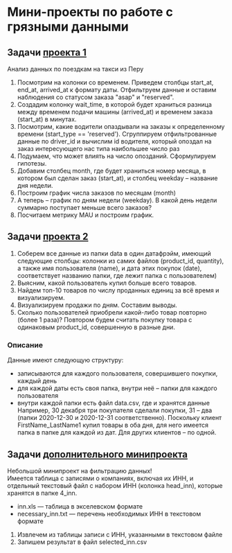# Мини-проекты по работе с грязными данными
## Задачи [проекта 1](https://github.com/belladzhu/python_projects/blob/main/working-with-dirty-data/taxi.ipynb)
Анализ данных по поездкам на такси из Перу
1. Посмотрим на колонки со временем. Приведем столбцы start_at, end_at, arrived_at к формату даты. Отфильтруем данные и оставим наблюдения со статусом заказа "asap" и "reserved".
2. Создадим колонку wait_time, в которой будет храниться разница между временем подачи машины (arrived_at) и временем заказа (start_at) в минутах.
3. Посмотрим, какие водители опаздывали на заказы к определенному времени (start_type == 'reserved'). Сгруппируем отфильтрованные данные по driver_id и вычислим id водителя, который опоздал на заказ интересующего нас типа наибольшее число раз
4. Подумаем, что может влиять на число опозданий. Сформулируем гипотезы.
5. Добавим столбец month, где будет храниться номер месяца, в котором был сделан заказ (start_at), и столбец weekday – название дня недели.
6. Построим график числа заказов по месяцам (month)
7. А теперь – график по дням недели (weekday). В какой день недели суммарно поступает меньше всего заказов?
8. Посчитаем метрику MAU и построим график.

## Задачи [проекта 2](https://github.com/belladzhu/python_projects/blob/main/working-with-dirty-data/mini-project-2.ipynb)
1. Соберем все данные из папки data в один датафрэйм, имеющий следующие столбцы: колонки из самих файлов (product_id, quantity), а также имя пользователя (name), и дата этих покупок (date), соответствует названию папки, где лежит папка с пользователем)
2. Выясним, какой пользователь купил больше всего товаров.
3. Найдем топ-10 товаров по числу проданных единиц за всё время и визуализируем.
4. Визуализируем продажи по дням. Составим выводы.
5. Сколько пользователей приобрели какой-либо товар повторно (более 1 раза)? Повтором будем считать покупку товара с одинаковым product_id, совершенную в разные дни.
### Описание
Данные имеют следующую структуру:
* записываются для каждого пользователя, совершившего покупки, каждый день
* для каждой даты есть своя папка, внутри неё – папки для каждого пользователя
* внутри каждой папки есть файл data.csv, где и хранятся данные
Например, 30 декабря три покупателя сделали покупки, 31 – два (папки 2020-12-30 и 2020-12-31 соответственно). Поскольку клиент FirstName_LastName1 купил товары в оба дня, для него имеется папка в папке для каждой из дат. Для других клиентов – по одной.

## Задачи [дополнительного минипроекта](https://github.com/belladzhu/python_projects/blob/main/working-with-dirty-data/dop.project.ipynb)
Небольшой минипроект на фильтрацию данных!\
Имеется таблица с записями о компаниях, включая их ИНН, и отдельный текстовый файл с набором ИНН (колонка head_inn), которые хранятся в папке 4_inn.
* inn.xls — таблица в экселевском формате
* necessary_inn.txt — перечень необходимых ИНН в текстовом формате
1. Извлечем из таблицы записи с ИНН, указанными в текстовом файле
2. Запишем результат в файл selected_inn.csv
